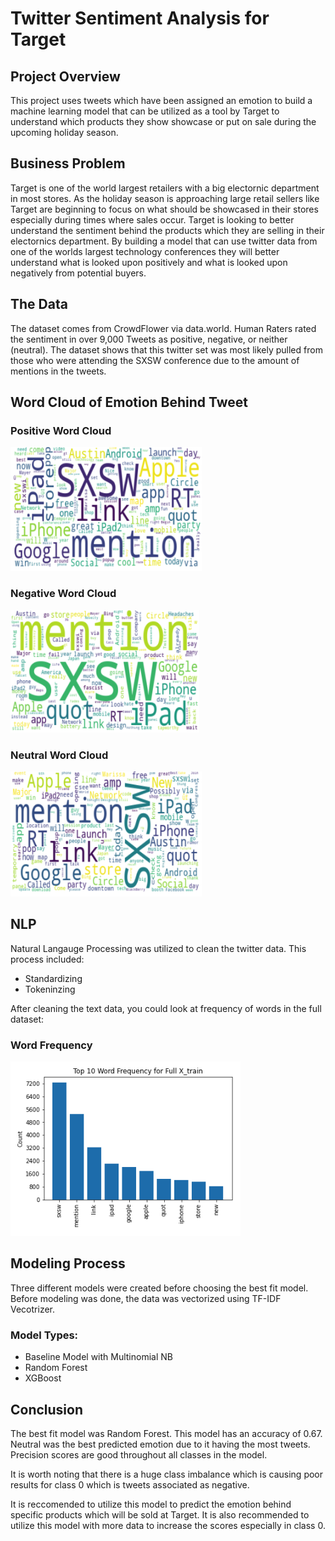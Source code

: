 # Twitter Sentiment Analysis for Target


## Project Overview

This project uses tweets which have been assigned an emotion to build a machine learning model that can be utilized as a tool by Target to understand which products they show showcase or put on sale during the upcoming holiday season.


## Business Problem

Target is one of the world largest retailers with a big electornic department in most stores. As the holiday season is approaching large retail sellers like Target are beginning to focus on what should be showcased in their stores especially during times where sales occur.  Target is looking to better understand the sentiment behind the products which they are selling in their electornics department.  By building a model that can use twitter data from one of the worlds largest technology conferences they will better understand what is looked upon positively and what is looked upon negatively from potential buyers.


## The Data

The dataset comes from CrowdFlower via data.world. Human Raters rated the sentiment in over 9,000 Tweets as positive, negative, or neither (neutral). The dataset shows that this twitter set was most likely pulled from those who were attending the SXSW conference due to the amount of mentions in the tweets.


## Word Cloud of Emotion Behind Tweet


### Positive Word Cloud

![Postive_Word_Cloud.png](./Images/Positive_Word_Cloud.png)

### Negative Word Cloud

![Negative_Word_Cloud.png](./Images/Negative_Word_Cloud.png)

### Neutral Word Cloud

![Neutral_Word_Cloud.png](./Images/Neutral_Word_Cloud.png)


## NLP

Natural Langauge Processing was utilized to clean the twitter data.  This process included:
* Standardizing
* Tokeninzing

After cleaning the text data, you could look at frequency of words in the full dataset:

### Word Frequency

![Frequency.png](./Images/Frequency.png)


## Modeling Process

Three different models were created before choosing the best fit model.  Before modeling was done, the data was vectorized using TF-IDF Vecotrizer.

### Model Types:
* Baseline Model with Multinomial NB
* Random Forest
* XGBoost

## Conclusion

The best fit model was Random Forest.  This model has an accuracy of 0.67.  Neutral was the best predicted emotion due to it having the most tweets.  Precision scores are good throughout all classes in the model.

It is worth noting that there is a huge class imbalance which is causing poor results for class 0 which is tweets associated as negative.

It is reccomended to utilize this model to predict the emotion behind specific products which will be sold at Target.  It is also recommended to utilize this model with more data to increase the scores especially in class 0.